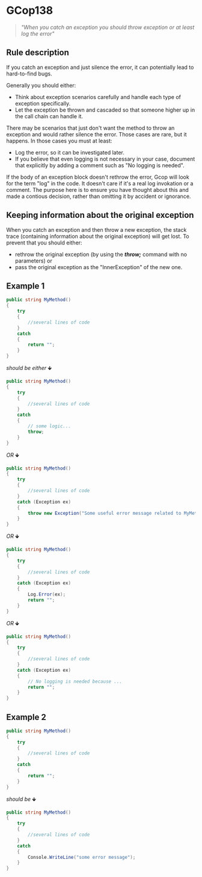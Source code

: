 ﻿# GCop138

> *"When you catch an exception you should throw exception or at least log the error"*


## Rule description
If you catch an exception and just silence the error, it can potentially lead to hard-to-find bugs.

Generally you should either:
- Think about exception scenarios carefully and handle each type of exception specifically.
- Let the exception be thrown and cascaded so that someone higher up in the call chain can handle it.

There may be scenarios that just don't want the method to throw an exception and would rather silence the error. Those cases are rare, but it happens. In those cases you must at least:

- Log the error, so it can be investigated later.
- If you believe that even logging is not necessary in your case, document that explicitly by adding a comment such as "No logging is needed".

If the body of an exception block doesn't rethrow the error, Gcop will look for the term "log" in the code. It doesn't care if it's a real log invokation or a comment. The purpose here is to ensure you have thought about this and made a contious decision, rather than omitting it by accident or ignorance.

## Keeping information about the original exception
When you catch an exception and then throw a new exception, the stack trace (containing information about the original exception) will get lost. To prevent that you should either: 
- rethrow the original exception (by using the ***throw;*** command with no parameters) or
- pass the original exception as the "InnerException" of the new one.


## Example 1
```csharp
public string MyMethod()
{
    try
    {
        //several lines of code
    }
    catch
    {
        return "";
    }
}
```
*should be either* 🡻

```csharp
public string MyMethod()
{
    try
    {
        //several lines of code
    }
    catch
    {
        // some logic...
        throw;
    }
}
```

*OR* 🡻

```csharp
public string MyMethod()
{
    try
    {
        //several lines of code
    }
    catch (Exception ex)
    {
        throw new Exception("Some useful error message related to MyMethod", ex);
    }
}
```

*OR* 🡻

```csharp
public string MyMethod()
{
    try
    {
        //several lines of code
    }
    catch (Exception ex)
    {
        Log.Error(ex);
        return "";
    }
}
```

*OR* 🡻

```csharp
public string MyMethod()
{
    try
    {
        //several lines of code
    }
    catch (Exception ex)
    {
        // No logging is needed because ...
        return "";
    }
}
```

## Example 2
```csharp
public string MyMethod()
{
    try
    {
        //several lines of code
    }
    catch
    {
        return "";
    }
}
```
*should be* 🡻

```csharp
public string MyMethod()
{
    try
    {
        //several lines of code
    }
    catch
    {
        Console.WriteLine("some error message");
    }
}
```
